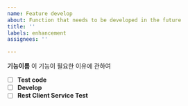 ```yaml
---
name: Feature develop
about: Function that needs to be developed in the future
title: ''
labels: enhancement
assignees: ''

---
```


**기능이름**
이 기능이 필요한 이유에 관하여

- [ ] **Test code**
- [ ] **Develop**
- [ ] **Rest Client Service Test**
